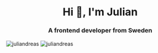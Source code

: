 <h1 align="center">Hi 👋, I'm Julian</h1>
<h3 align="center">A frontend developer from Sweden</h3>


<img align="center" src="https://github-readme-stats.vercel.app/api?username=juliandreas&show_icons=true&theme=synthwave" alt="juliandreas" />
<img align="center" src="https://github-readme-stats.vercel.app/api/top-langs/?username=juliandreas&theme=synthwave" alt="juliandreas" />
